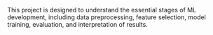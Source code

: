 This project is designed to understand the essential stages of ML development, including data preprocessing, feature selection, model training, evaluation, and interpretation of results.
